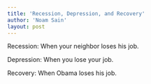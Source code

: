 ```yaml
---
title: 'Recession, Depression, and Recovery'
author: 'Noam Sain'
layout: post
---
```


Recession: When your neighbor loses his job.  
  
Depression: When you lose your job.

Recovery: When Obama loses his job.